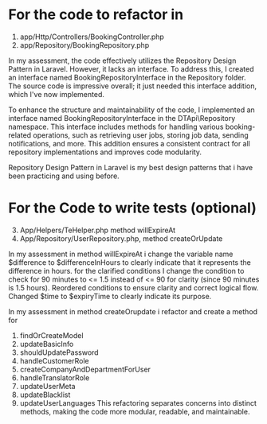 For the code to refactor in 
=================
1) app/Http/Controllers/BookingController.php
2) app/Repository/BookingRepository.php

In my assessment, the code effectively utilizes the Repository Design Pattern in Laravel. However, it lacks an interface. To address this, I created an interface named BookingRepositoryInterface 
in the Repository folder. 
The source code is impressive overall; it just needed this interface addition, which I've now implemented.

To enhance the structure and maintainability of the code, I implemented an interface named BookingRepositoryInterface in the DTApi\Repository namespace.
This interface includes methods for handling various booking-related operations, such as retrieving user jobs, storing job data, sending notifications, and more. 
This addition ensures a consistent contract for all repository implementations and improves code modularity.

Repository Design Pattern in Laravel is my best design patterns that i have been practicing and using before.

For the Code to write tests (optional)
=====================
3) App/Helpers/TeHelper.php method willExpireAt
4) App/Repository/UserRepository.php, method createOrUpdate

In my assessment in method willExpireAt i change the variable name $difference to $differenceInHours to clearly indicate that it represents the difference in hours.
for the clarified conditions 
I change the condition to check for 90 minutes to <= 1.5 instead of <= 90 for clarity (since 90 minutes is 1.5 hours). Reordered conditions to ensure clarity and correct logical flow.
Changed $time to $expiryTime to clearly indicate its purpose.

In my assessment in method createOrupdate i refactor and create a method for 
1. findOrCreateModel
2. updateBasicInfo
3. shouldUpdatePassword
4. handleCustomerRole
5. createCompanyAndDepartmentForUser
6. handleTranslatorRole
7. updateUserMeta
8. updateBlacklist
9. updateUserLanguages
This refactoring separates concerns into distinct methods, making the code more modular, readable, and maintainable.

